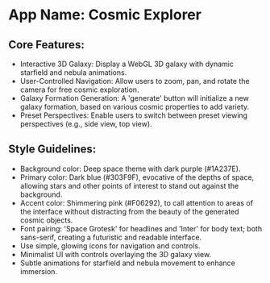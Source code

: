 # **App Name**: Cosmic Explorer

## Core Features:

- Interactive 3D Galaxy: Display a WebGL 3D galaxy with dynamic starfield and nebula animations.
- User-Controlled Navigation: Allow users to zoom, pan, and rotate the camera for free cosmic exploration.
- Galaxy Formation Generation: A 'generate' button will initialize a new galaxy formation, based on various cosmic properties to add variety.
- Preset Perspectives: Enable users to switch between preset viewing perspectives (e.g., side view, top view).

## Style Guidelines:

- Background color: Deep space theme with dark purple (#1A237E).
- Primary color: Dark blue (#303F9F), evocative of the depths of space, allowing stars and other points of interest to stand out against the background.
- Accent color: Shimmering pink (#F06292), to call attention to areas of the interface without distracting from the beauty of the generated cosmic objects.
- Font pairing: 'Space Grotesk' for headlines and 'Inter' for body text; both sans-serif, creating a futuristic and readable interface.
- Use simple, glowing icons for navigation and controls.
- Minimalist UI with controls overlaying the 3D galaxy view.
- Subtle animations for starfield and nebula movement to enhance immersion.